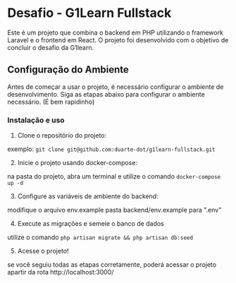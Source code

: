 # Desafio - G1Learn Fullstack

Este é um projeto que combina o backend em PHP utilizando o framework Laravel e o frontend em React. O projeto foi desenvolvido com o objetivo de concluir o desafio da G1learn.

## Configuração do Ambiente

Antes de começar a usar o projeto, é necessário configurar o ambiente de desenvolvimento. Siga as etapas abaixo para configurar o ambiente necessário. (É bem rapidinho)

### Instalação e uso

1. Clone o repositório do projeto:

exemplo: `git clone git@github.com:duarte-dot/g1learn-fullstack.git`

2. Inicie o projeto usando docker-compose:

na pasta do projeto, abra um terminal e utilize o comando `docker-compose up -d`

3. Configure as variáveis de ambiente do backend:

modifique o arquivo env.example pasta backend/env.example para ".env"

4. Execute as migrações e semeie o banco de dados

utilize o comando `php artisan migrate && php artisan db:seed`

5. Acesse o projeto!

se você seguiu todas as etapas corretamente, poderá acessar o projeto apartir da rota http://localhost:3000/